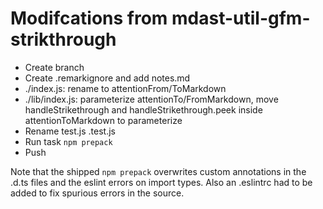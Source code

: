 # Modifcations from mdast-util-gfm-strikthrough

- Create branch
- Create .remarkignore and add notes.md
- ./index.js: rename to attentionFrom/ToMarkdown
- ./lib/index.js: parameterize attentionTo/FromMarkdown, move handleStrikethrough and handleStrikethrough.peek inside attentionToMarkdown to parameterize
- Rename test.js .test.js
- Run task `npm prepack`
- Push

Note that the shipped `npm prepack` overwrites custom annotations in the .d.ts files and the eslint errors on import types. Also an .eslintrc had to be added to fix spurious errors in the source.
